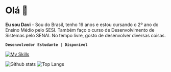 # Olá 👋

**Eu sou Davi** - Sou do Brasil, tenho 16 anos e estou cursando o 2º ano do Ensino Médio pelo SESI. Também faço o curso de Desenvolvimento de Sistemas pelo SENAI. No tempo livre, gosto de desenvolver diversas coisas.

**`Desenvolvedor Estudante | Dísponível`**

[![My Skills](https://skillicons.dev/icons?i=html,css,js,python,mysql)](https://skillicons.dev)

![Github stats](https://github-readme-stats.vercel.app/api?username=borgesdavi&theme=blueberry&count_private=true&hide_border=true&line_height=20)
![Top Langs](https://github-readme-stats.vercel.app/api/top-langs/?username=borgesdavi&layout=compact&theme=blueberry&count_private=true&hide_border=true)
